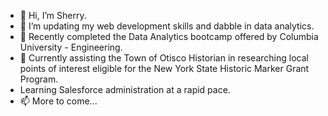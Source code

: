 - 👋 Hi, I’m Sherry.
- 👀 I’m updating my web development skills and dabble in data analytics.
- 🌱 Recently completed the Data Analytics bootcamp offered by Columbia University - Engineering.
- 💞️ Currently assisting the Town of Otisco Historian in researching local points of interest eligible for the New York State Historic Marker Grant Program.
- Learning Salesforce administration at a rapid pace.
- 📫 More to come...

<!---
ssheggrud/ssheggrud is a ✨ special ✨ repository because its `README.md` (this file) appears on your GitHub profile.
You can click the Preview link to take a look at your changes.
--->
